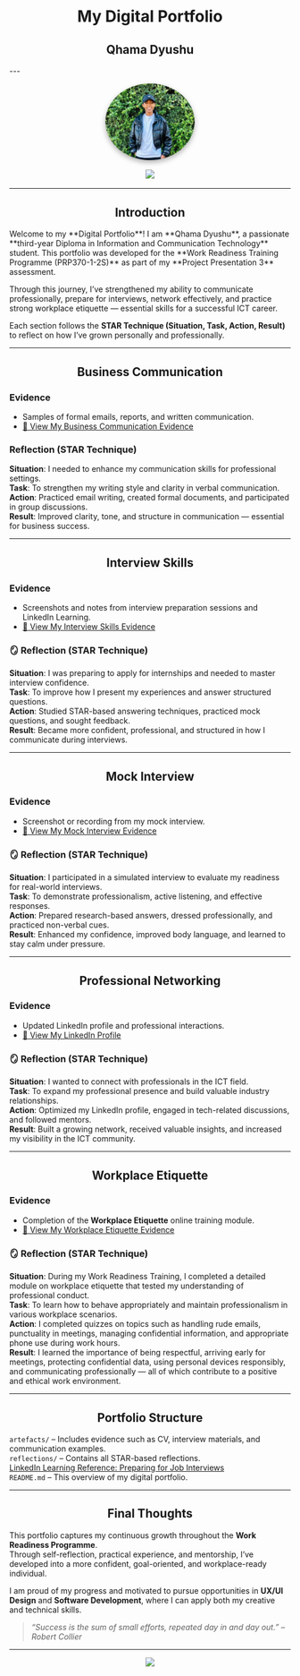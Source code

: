<h1 align="center"> My Digital Portfolio </h1>   

<h2 align="center"> Qhama Dyushu  </h2>  
---
<p align="center">
  <img src="WhatsApp_Image.jpg" alt="Profile Photo" width="160" style="border-radius: 50%; box-shadow: 0 4px 10px rgba(0,0,0,0.3);">
</p>
<p align="center">
  <a href="https://www.linkedin.com/in/qhama-dyushu-63b187234/">
    <img src="https://img.shields.io/badge/-Connect%20with%20me%20on%20LinkedIn-0072b1?style=for-the-badge&logo=linkedin&logoColor=white" />
  </a>
</p>

---
<h2 align="center"> Introduction </h2> 

</p>  
Welcome to my **Digital Portfolio**!  
I am **Qhama Dyushu**, a passionate **third-year Diploma in Information and Communication Technology** student.  
This portfolio was developed for the **Work Readiness Training Programme (PRP370-1-2S)** as part of my **Project Presentation 3** assessment.  

Through this journey, I’ve strengthened my ability to communicate professionally, prepare for interviews, network effectively, and practice strong workplace etiquette — essential skills for a successful ICT career.  

Each section follows the **STAR Technique (Situation, Task, Action, Result)** to reflect on how I’ve grown personally and professionally.  

---

<h2 align="center"> Business Communication  </h2>  

### Evidence  
- Samples of formal emails, reports, and written communication.  
- [📎 View My Business Communication Evidence](Business_Comm.PNG)  

###  Reflection (STAR Technique)  
**Situation**: I needed to enhance my communication skills for professional settings.  
**Task**: To strengthen my writing style and clarity in verbal communication.  
**Action**: Practiced email writing, created formal documents, and participated in group discussions.  
**Result**: Improved clarity, tone, and structure in communication — essential for business success.

---

<h2 align="center"> Interview Skills  </h2>  

### Evidence  
- Screenshots and notes from interview preparation sessions and LinkedIn Learning.  
- [📎 View My Interview Skills Evidence](Interview_Skills.PNG)  

### 🪞 Reflection (STAR Technique)  
**Situation**: I was preparing to apply for internships and needed to master interview confidence.  
**Task**: To improve how I present my experiences and answer structured questions.  
**Action**: Studied STAR-based answering techniques, practiced mock questions, and sought feedback.  
**Result**: Became more confident, professional, and structured in how I communicate during interviews.

---

<h2 align="center"> Mock Interview</h2>    

### Evidence  
- Screenshot or recording from my mock interview.  
- [📎 View My Mock Interview Evidence](Mock_Interview.PNG)  

### 🪞 Reflection (STAR Technique)  
**Situation**: I participated in a simulated interview to evaluate my readiness for real-world interviews.  
**Task**: To demonstrate professionalism, active listening, and effective responses.  
**Action**: Prepared research-based answers, dressed professionally, and practiced non-verbal cues.  
**Result**: Enhanced my confidence, improved body language, and learned to stay calm under pressure.

---

<h2 align="center"> Professional Networking  </h2>  

### Evidence  
- Updated LinkedIn profile and professional interactions.  
- [🔗 View My LinkedIn Profile](https://www.linkedin.com/in/qhama-dyushu-63b187234/)  

### 🪞 Reflection (STAR Technique)  
**Situation**: I wanted to connect with professionals in the ICT field.  
**Task**: To expand my professional presence and build valuable industry relationships.  
**Action**: Optimized my LinkedIn profile, engaged in tech-related discussions, and followed mentors.  
**Result**: Built a growing network, received valuable insights, and increased my visibility in the ICT community.

---

<h2 align="center"> Workplace Etiquette  </h2>  

### Evidence  
- Completion of the **Workplace Etiquette** online training module.  
- [📎 View My Workplace Etiquette Evidence](Workplace_Etiquette.PNG)  

### 🪞 Reflection (STAR Technique)  
**Situation**: During my Work Readiness Training, I completed a detailed module on workplace etiquette that tested my understanding of professional conduct.  
**Task**: To learn how to behave appropriately and maintain professionalism in various workplace scenarios.  
**Action**: I completed quizzes on topics such as handling rude emails, punctuality in meetings, managing confidential information, and appropriate phone use during work hours.  
**Result**: I learned the importance of being respectful, arriving early for meetings, protecting confidential data, using personal devices responsibly, and communicating professionally — all of which contribute to a positive and ethical work environment.


---

<h2 align="center"> Portfolio Structure  </h2>  

 `artefacts/` – Includes evidence such as CV, interview materials, and communication examples.  
 `reflections/` – Contains all STAR-based reflections.  
 [LinkedIn Learning Reference: Preparing for Job Interviews](https://www.linkedin.com/learning/paths/prepare-for-your-job-interview)  
 `README.md` – This overview of my digital portfolio.  

---

<h2 align="center"> Final Thoughts  </h2>  

This portfolio captures my continuous growth throughout the **Work Readiness Programme**.  
Through self-reflection, practical experience, and mentorship, I’ve developed into a more confident, goal-oriented, and workplace-ready individual.  

I am proud of my progress and motivated to pursue opportunities in **UX/UI Design** and **Software Development**, where I can apply both my creative and technical skills.  

> _“Success is the sum of small efforts, repeated day in and day out.” – Robert Collier_  

---

<p align="center">
  <img src="https://img.shields.io/badge/Created%20by-Qhama%20Dyushu-blue?style=for-the-badge">
</p>
